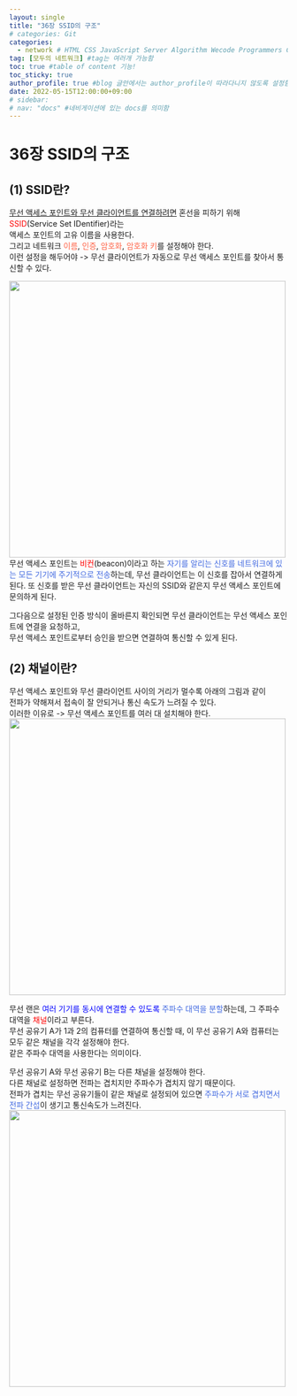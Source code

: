 ```yaml
---
layout: single
title: "36장 SSID의 구조"
# categories: Git
categories:
  - network # HTML CSS JavaScript Server Algorithm Wecode Programmers CS vsCode
tag: [모두의 네트워크] #tag는 여러개 가능함
toc: true #table of content 기능!
toc_sticky: true
author_profile: true #blog 글안에서는 author_profile이 따라다니지 않도록 설정함
date: 2022-05-15T12:00:00+09:00   
# sidebar:
# nav: "docs" #네비게이션에 있는 docs를 의미함
---  
```

# 36장 SSID의 구조
## (1) SSID란?
<u>무선 액세스 포인트와 무선 클라이언트를 연결하려면</u> 혼선을 피하기 위해 <span style="color:red">SSID</span>(Service Set IDentifier)라는   
액세스 포인트의 고유 이름을 사용한다.  
그리고 네트워크 <span style="color:tomato">이름</span>, <span style="color:tomato">인증</span>, <span style="color:tomato">암호화</span>, <span style="color:tomato">암호화 키</span>를 설정해야 한다.  
이런 설정을 해두어야 -> 무선 클라이언트가 자동으로 무선 액세스 포인트를 찾아서 통신할 수 있다.  

<img src="https://user-images.githubusercontent.com/87808288/168455724-8c91eae3-e702-4156-8662-75bb2058f687.png" width="500">  
무선 액세스 포인트는 <span style="color:red">비컨</span>(beacon)이라고 하는 <span style="color:royalblue">자기를 알리는 신호를 네트워크에 있는 모든 기기에 주기적으로 전송</span>하는데,  
무선 클라이언트는 이 신호를 잡아서 연결하게 된다.  
또 신호를 받은 무선 클라이언트는 자신의 SSID와 같은지 무선 액세스 포인트에 문의하게 된다.  

그다음으로 설정된 인증 방식이 올바른지 확인되면 무선 클라이언트는 무선 액세스 포인트에 연결을 요청하고,  
무선 액세스 포인트로부터 승인을 받으면 연결하여 통신할 수 있게 된다.  

## (2) 채널이란?
무선 액세스 포인트와 무선 클라이언트 사이의 거리가 멀수록 아래의 그림과 같이  
전파가 약해져서 접속이 잘 안되거나 통신 속도가 느려질 수 있다.  
이러한 이유로 -> 무선 액세스 포인트를 여러 대 설치해야 한다.  
<img src="https://user-images.githubusercontent.com/87808288/168455835-b62fd6fc-2844-4726-8e6f-4eceedc8e8b5.png" width="500">  

무선 랜은 <span style="color:blue">여러 기기를 동시에 연결할 수 있도록</span> <span style="color:royalblue">주파수 대역을 분할</span>하는데, 그 주파수 대역을 <span style="color:red">채널</span>이라고 부른다.  
무선 공유기 A가 1과 2의 컴퓨터를 연결하여 통신할 때, 이 무선 공유기 A와 컴퓨터는 모두 같은 채널을 각각 설정해야 한다.  
같은 주파수 대역을 사용한다는 의미이다.  

무선 공유기 A와 무선 공유기 B는 다른 채널을 설정해야 한다.  
다른 채널로 설정하면 전파는 겹치지만 주파수가 겹치지 않기 때문이다.  
전파가 겹치는 무선 공유기들이 같은 채널로 설정되어 있으면 <span style="color:royalblue">주파수가 서로 겹치면서 전파 간섭</span>이 생기고 통신속도가 느려진다.  
<img src="https://user-images.githubusercontent.com/87808288/168455949-ab00590c-504d-4557-b85f-196617676fb6.png" width="500">  

<!-- ### 2. Link 넣기

```

유형 1: (설명어를 입력) : [gunhee's coding blog](https://gunhee-jeong.github.io/)
유형 2: (URL 자동연결) : <https://gunhee-jeong.github.io/>
유형 3: (동일 파일 내 '문단으로 이동') : [1. Header로 이동](###-1-header)

```

유형 1: (설명어를 입력) : [gunhee's coding blog](https://gunhee-jeong.github.io/)
유형 2: (URL 자동연결) : <https://gunhee-jeong.github.io/>
유형 3: (동일 파일 내 '문단으로 이동') : [1. Header로 이동](#1-header)
유형 3의 방법

1. 특수문자를 제거
2. 스페이스는 -로 바꾸고
3. 대문자는 소문자로!
   그래서 ### 1. Header -> #1-header

## Link: [google][https://www.google.com/]

### 3. 수평선

```

---

```

---

### 4. 라인 바꾸기

```

스페이스바를 2번 눌러주면 다음칸으로
이동할 수 있어요!

```

---

스페이스바를 2번 눌러주면
다음칸으로 이동할 수 있어요!

### 5. list 만들기

```

1. 1번
2. 2번
3. 3번

- 순서없는 list
  - 순서없는 list
    - 순서없는 list

```

1. 1번
2. 2번
3. 3번

- 순서없는 list
  - 순서없는 list
    - 순서없는 list

---

### 6. font 관련

```

**진하게** -> 볼드
_기울여서_ -> 이탤릭체
~~취소선~~ -> 취소선

<ul>밑줄넣기</ul> -> 밑줄
<span style="color:red">빨간 글씨</span> -> 글자색
이것이 `인라인` 입니다 -> 인라인 코드
```

**진하게** -> 볼드
_기울여서_ -> 이탤릭체
~~취소선~~ -> 취소선
<u>밑줄넣기</u> -> 밑줄
<span style="color:red">빨간 글씨</span>
이것이 `인라인` 입니다 -> 인라인 코드

---

### 7. 인용구문

```
> coding
>
> > JavaScript
> >
> > > 내가 프짱!
```

> coding
>
> > JavaScript
> >
> > > 내가 프짱!

---

### 8. 이미지 삽입

```
유형1: ('사이즈를 조절' -> HTML 태그 사용) : <img src="https://gunhee-jeong.github.io/assets/images/blogLogo.png" width="300" height="200">
유형2: (이미지 삽입 후 -> 링크 걸기)
[![이미지](https://gunhee-jeong.github.io/assets/images/blogLogo/blogLogo.png)](https://gunhee-jeong.github.io/)
```

유형1: ('사이즈를 조절' -> HTML 태그 사용) : <img src="https://gunhee-jeong.github.io/assets/images/blogLogo.png" width="300" height="200">
유형2: (이미지 삽입 후 -> 링크 걸기)
[![이미지](https://gunhee-jeong.github.io/assets/images/blogLogo.png)](https://gunhee-jeong.github.io/)

### 9. 표 만들기

```
||국어|영어|
| :--- | ---: | :--: |
|건희 | 100점 | 100점
|철수 | 100점 | 100점
```

|      |  국어 | 영어  |
| :--- | ----: | :---: |
| 건희 | 100점 | 100점 |
| 철수 | 100점 | 100점 |

> - header를 넣고 싶은 경우 ---을 사용하고 :을 이용하여 정렬에 사용함!

### 10. 토글 만들기

```
<details>
<summary>여기를 누르세요</summary>
<div markdown="1">
숨겨진 내용
</div>
</details>
```

<details>
<summary>여기를 누르세요</summary>
<div markdown="1">
숨겨진 내용
</div>
</details> -->
